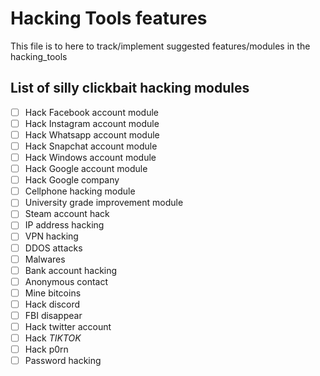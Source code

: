 # Hacking Tools features
This file is to here to track/implement suggested features/modules in the hacking_tools
## List of silly clickbait hacking modules
- [ ] Hack Facebook account module
- [ ] Hack Instagram account module
- [ ] Hack Whatsapp account module
- [ ] Hack Snapchat account module
- [ ] Hack Windows account module
- [ ] Hack Google account module
- [ ] Hack Google company
- [ ] Cellphone hacking module
- [ ] University grade improvement module
- [ ] Steam account hack
- [ ] IP address hacking
- [ ] VPN hacking
- [ ] DDOS attacks
- [ ] Malwares
- [ ] Bank account hacking
- [ ] Anonymous contact
- [ ] Mine bitcoins
- [ ] Hack discord
- [ ] FBI disappear
- [ ] Hack twitter account
- [ ] Hack *TIKTOK*
- [ ] Hack p0rn
- [ ] Password hacking
